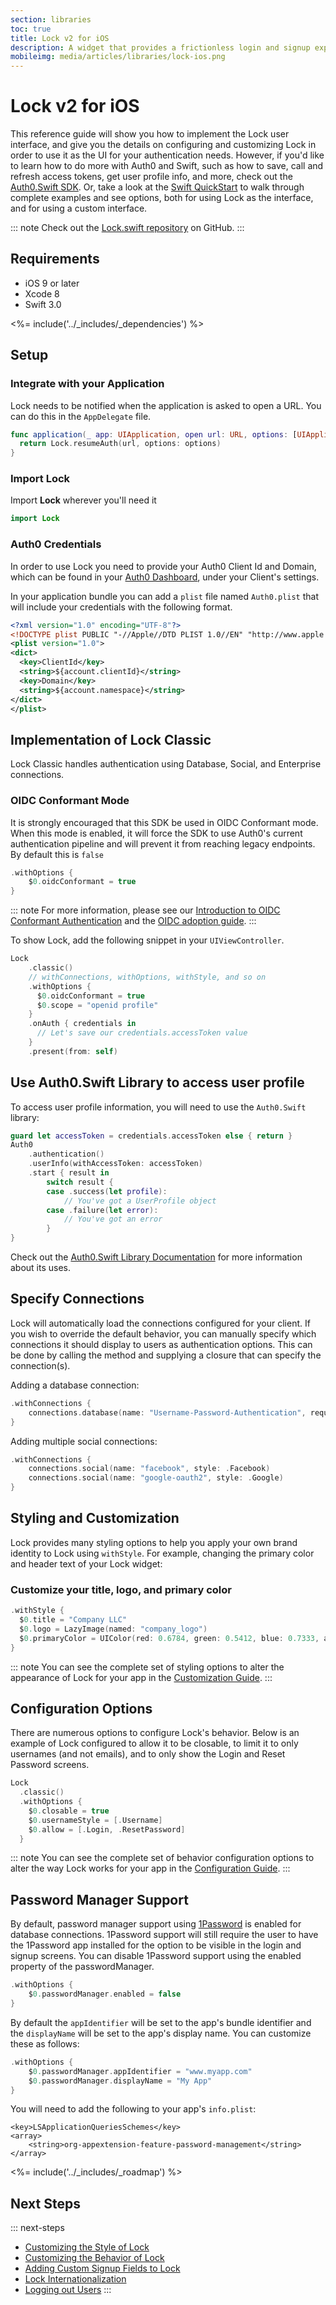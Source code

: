 ```yaml
---
section: libraries
toc: true
title: Lock v2 for iOS
description: A widget that provides a frictionless login and signup experience for your native iOS apps.
mobileimg: media/articles/libraries/lock-ios.png
---
```

# Lock v2 for iOS

This reference guide will show you how to implement the Lock user interface, and give you the details on configuring and customizing Lock in order to use it as the UI for your authentication needs. However, if you'd like to learn how to do more with Auth0 and Swift, such as how to save, call and refresh access tokens, get user profile info, and more, check out the [Auth0.Swift SDK](/libraries/auth0-swift). Or, take a look at the [Swift QuickStart](/quickstart/native/ios-swift) to walk through complete examples and see options, both for using Lock as the interface, and for using a custom interface. 

::: note
Check out the [Lock.swift repository](https://github.com/auth0/Lock.swift) on GitHub.
:::

## Requirements

- iOS 9 or later
- Xcode 8
- Swift 3.0

<%= include('../_includes/_dependencies') %>

## Setup

### Integrate with your Application

Lock needs to be notified when the application is asked to open a URL. You can do this in the `AppDelegate` file.

```swift
func application(_ app: UIApplication, open url: URL, options: [UIApplicationOpenURLOptionsKey : Any]) -> Bool {
  return Lock.resumeAuth(url, options: options)
}
```

### Import Lock

Import **Lock** wherever you'll need it

```swift
import Lock
```

### Auth0 Credentials

In order to use Lock you need to provide your Auth0 Client Id and Domain, which can be found in your [Auth0 Dashboard](${manage_url}), under your Client's settings.

In your application bundle you can add a `plist` file named `Auth0.plist` that will include your credentials with the following format.

```xml
<?xml version="1.0" encoding="UTF-8"?>
<!DOCTYPE plist PUBLIC "-//Apple//DTD PLIST 1.0//EN" "http://www.apple.com/DTDs/PropertyList-1.0.dtd">
<plist version="1.0">
<dict>
  <key>ClientId</key>
  <string>${account.clientId}</string>
  <key>Domain</key>
  <string>${account.namespace}</string>
</dict>
</plist>
```

## Implementation of Lock Classic

Lock Classic handles authentication using Database, Social, and Enterprise connections.

### OIDC Conformant Mode

It is strongly encouraged that this SDK be used in OIDC Conformant mode. When this mode is enabled, it will force the SDK to use Auth0's current authentication pipeline and will prevent it from reaching legacy endpoints. By default this is `false`

```swift
.withOptions {
    $0.oidcConformant = true
}
```

::: note
For more information, please see our [Introduction to OIDC Conformant Authentication](/api-auth/intro) and the [OIDC adoption guide](/api-auth/tutorials/adoption).
:::

To show Lock, add the following snippet in your `UIViewController`.

```swift
Lock
    .classic()
    // withConnections, withOptions, withStyle, and so on
    .withOptions {
      $0.oidcConformant = true
      $0.scope = "openid profile"
    }
    .onAuth { credentials in
      // Let's save our credentials.accessToken value
    }
    .present(from: self)
```

## Use Auth0.Swift Library to access user profile

To access user profile information, you will need to use the `Auth0.Swift` library:

```swift
guard let accessToken = credentials.accessToken else { return }
Auth0
    .authentication()
    .userInfo(withAccessToken: accessToken)
    .start { result in
        switch result {
        case .success(let profile):
            // You've got a UserProfile object
        case .failure(let error):
            // You've got an error
        }
}
```

Check out the [Auth0.Swift Library Documentation](/libraries/auth0-swift) for more information about its uses.

## Specify Connections

Lock will automatically load the connections configured for your client. If you wish to override the default behavior, you can manually specify which connections it should display to users as authentication options. This can be done by calling the method and supplying a closure that can specify the connection(s).

Adding a database connection:

```swift
.withConnections {
    connections.database(name: "Username-Password-Authentication", requiresUsername: true)
}
```

Adding multiple social connections:

```swift
.withConnections {
    connections.social(name: "facebook", style: .Facebook)
    connections.social(name: "google-oauth2", style: .Google)
}
```

## Styling and Customization

Lock provides many styling options to help you apply your own brand identity to Lock using `withStyle`. For example, changing the primary color and header text of your Lock widget:

### Customize your title, logo, and primary color

```swift
.withStyle {
  $0.title = "Company LLC"
  $0.logo = LazyImage(named: "company_logo")
  $0.primaryColor = UIColor(red: 0.6784, green: 0.5412, blue: 0.7333, alpha: 1.0)
}
```

::: note
You can see the complete set of styling options to alter the appearance of Lock for your app in the [Customization Guide](/libraries/lock-ios/v2/customization).
:::

## Configuration Options

There are numerous options to configure Lock's behavior. Below is an example of Lock configured to allow it to be closable, to limit it to only usernames (and not emails), and to only show the Login and Reset Password screens.

```swift
Lock
  .classic()
  .withOptions {
    $0.closable = true
    $0.usernameStyle = [.Username]
    $0.allow = [.Login, .ResetPassword]
  }
```

::: note
You can see the complete set of behavior configuration options to alter the way Lock works for your app in the [Configuration Guide](/libraries/lock-ios/v2/configuration).
:::

## Password Manager Support

By default, password manager support using [1Password](https://1password.com/) is enabled for database connections. 1Password support will still require the user to have the 1Password app installed for the option to be visible in the login and signup screens. You can disable 1Password support using the enabled property of the passwordManager.

```swift
.withOptions {
    $0.passwordManager.enabled = false
}
```

By default the `appIdentifier` will be set to the app's bundle identifier and the `displayName` will be set to the app's display name. You can customize these as follows:

```swift
.withOptions {
    $0.passwordManager.appIdentifier = "www.myapp.com"
    $0.passwordManager.displayName = "My App"
}
```

You will need to add the following to your app's `info.plist`:

```
<key>LSApplicationQueriesSchemes</key>
<array>
    <string>org-appextension-feature-password-management</string>
</array>
```

<%= include('../_includes/_roadmap') %>

## Next Steps

::: next-steps
- [Customizing the Style of Lock](/libraries/lock-ios/v2/customization)
- [Customizing the Behavior of Lock](/libraries/lock-ios/v2/configuration)
- [Adding Custom Signup Fields to Lock](/libraries/lock-ios/v2/custom-fields)
- [Lock Internationalization](/libraries/lock-ios/v2/internationalization)
- [Logging out Users](/logout)
:::
